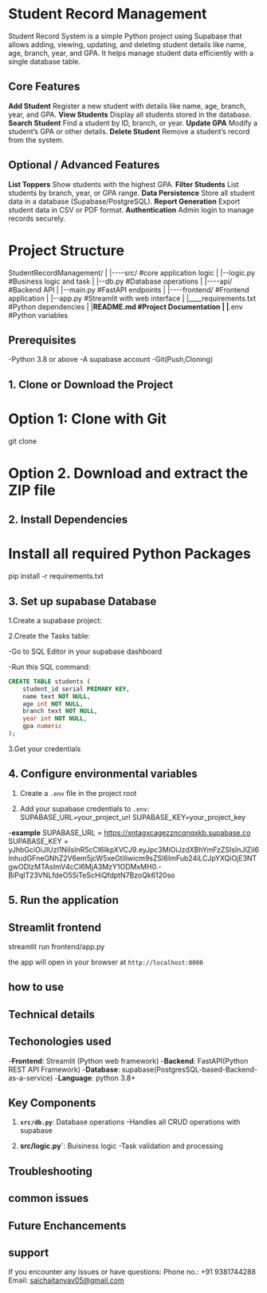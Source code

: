 # Student Record Management

Student Record System is a simple Python project using Supabase that allows adding, viewing, updating, and deleting student details like name, age, branch, year, and GPA. It helps manage student data efficiently with a single database table.

## Core Features
**Add Student**
Register a new student with details like name, age, branch, year, and GPA.
**View Students**
Display all students stored in the database.
**Search Student**
Find a student by ID, branch, or year.
**Update GPA**
Modify a student’s GPA or other details.
**Delete Student**
Remove a student’s record from the system.
## Optional / Advanced Features
**List Toppers**
Show students with the highest GPA.
**Filter Students**
List students by branch, year, or GPA range.
**Data Persistence**
Store all student data in a database (Supabase/PostgreSQL).
**Report Generation** 
Export student data in CSV or PDF format.
**Authentication**
Admin login to manage records securely.

# Project Structure
StudentRecordManagement/
|
|----src/                   #core application logic
|    |--logic.py            #Business logic and task
|    |--db.py               #Database operations
|
|----api/                   #Backend API
|    |--main.py             #FastAPI endpoints
|
|----frontend/              #Frontend application
|    |--app.py              #Streamlit with web interface
|
|____requirements.txt       #Python dependencies
|
|____README.md              #Project Documentation
|
|____.env                   #Python variables

## Prerequisites
-Python 3.8 or above
-A supabase account
-Git(Push,Cloning)

## 1. Clone or Download the Project
# Option 1: Clone with Git
git clone <repository-url>

# Option 2. Download and extract the ZIP file

## 2. Install Dependencies

# Install all required Python Packages
pip install -r requirements.txt

## 3. Set up supabase Database

1.Create a supabase project: 

2.Create the Tasks table:

-Go to SQL Editor in your supabase dashboard

-Run this SQL command:

```sql
CREATE TABLE students (
    student_id serial PRIMARY KEY,
    name text NOT NULL,
    age int NOT NULL,
    branch text NOT NULL,
    year int NOT NULL,
    gpa numeric
);

```

3.Get your credentials

## 4. Configure environmental variables

1. Create a `.env` file in the project root

2. Add your supabase credentials to `.env`:
    SUPABASE_URL=your_project_url
    SUPABASE_KEY=your_project_key

-**example**
SUPABASE_URL = https://xntagxcagezzncqnqxkb.supabase.co
SUPABASE_KEY = yJhbGciOiJIUzI1NiIsInR5cCI6IkpXVCJ9.eyJpc3MiOiJzdXBhYmFzZSIsInJlZiI6InhudGFneGNhZ2V6em5jcW5xeGtiIiwicm9sZSI6ImFub24iLCJpYXQiOjE3NTgwODIzMTAsImV4cCI6MjA3MzY1ODMxMH0.-BiPqlT23VNLfdeO5SiTeScHiQfdptN7BzoQk6120so

## 5. Run the application

## Streamlit frontend
streamlit run frontend/app.py

the app will open in your browser at `http://localhost:8000`

## how to use

## Technical details

## Techonologies used
-**Frontend**: Streamlit (Python web framework)
-**Backend**: FastAPI(Python REST API Framework)
-**Database**: supabase(PostgresSQL-based-Backend-as-a-service)
-**Language**: python 3.8+

## Key Components
 
1. **`src/db.py`**: Database operations 
    -Handles all CRUD operations with supabase

2. **src/logic.py`**: Buisiness logic
    -Task validation and processing

## Troubleshooting

## common issues

## Future Enchancements

## support

If you encounter any issues or have questions:
Phone no.: +91 9381744288
Email: saichaitanyav05@gmail.com